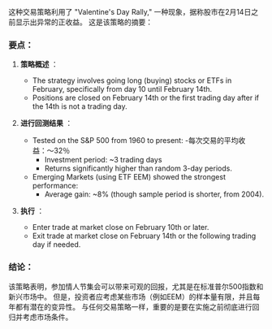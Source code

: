 这种交易策略利用了 "Valentine's Day Rally," 一种现象，据称股市在2月14日之前显示出异常的正收益。 这是该策略的摘要：

### 要点：
1. **策略概述** ：
   - The strategy involves going long (buying) stocks or ETFs in February, specifically from day 10 until February 14th.
   - Positions are closed on February 14th or the first trading day after if the 14th is not a trading day.

2. **进行回测结果** ：
   - Tested on the S&P 500 from 1960 to present: 
     -每次交易的平均收益：〜32％
     - Investment period: ~3 trading days
     - Returns significantly higher than random 3-day periods.
   - Emerging Markets (using ETF EEM) showed the strongest performance:
     - Average gain: ~8% (though sample period is shorter, from 2004).

3. **执行** ：
   - Enter trade at market close on February 10th or later.
   - Exit trade at market close on February 14th or the following trading day if needed.

### 结论：
该策略表明，参加情人节集会可以带来可观的回报，尤其是在标准普尔500指数和新兴市场中。 但是，投资者应考虑某些市场（例如EEM）的样本量有限，并且每年都有潜在的变异性。 与任何交易策略一样，重要的是要在实施之前彻底进行回归并考虑市场条件。